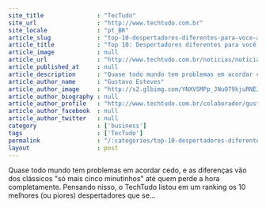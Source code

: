 ```yaml
---
site_title               : "TecTudo"
site_url                 : "http://www.techtudo.com.br"
site_locale              : "pt_BR"
article_slug             : "top-10-despertadores-diferentes-para-voce-acordar"
article_title            : "Top 10: Despertadores diferentes para você acordar"
article_image            : null
article_url              : "http://www.techtudo.com.br/noticias/noticia/2011/05/top-10-despertadores-diferentes-para-voce-acordar.html"
article_published_at     : null
article_description      : "Quase todo mundo tem problemas em acordar cedo, e as diferenças vão dos clássicos 'só mais cinco minutinhos' até quem perde a hora completamente. Pensando nisso, o TechTudo listou em um ranking os 10 melhores (ou piores) despertadores que se..."
article_author_name      : "Gustavo Esteves"
article_author_image     : "http://s2.glbimg.com/YNXVSMPp_JNuO79kjuRNEJrjERc=/30x30/s2.glbimg.com/DlStfh444vSsjmFV5EsdmTi5Stc=/140x140/s.glbimg.com/po/tt2/f/original/2013/11/12/198.jpg"
article_author_biography : null
article_author_profile   : "http://www.techtudo.com.br/colaborador/gustavo-esteves.html"
article_author_facebook  : null
article_author_twitter   : null
category                 : ['business']
tags                     : ['TecTudo']
permalink                : "/:categories/top-10-despertadores-diferentes-para-voce-acordar/"
layout                   : post
---
```


Quase todo mundo tem problemas em acordar cedo, e as diferenças vão dos clássicos "só mais cinco minutinhos" até quem perde a hora completamente. Pensando nisso, o TechTudo listou em um ranking os 10 melhores (ou piores) despertadores que se...
